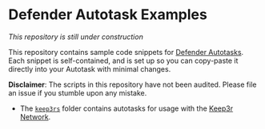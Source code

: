 # Defender Autotask Examples

_This repository is still under construction_

This repository contains sample code snippets for [Defender Autotasks](https://docs.openzeppelin.com/defender/autotasks). Each snippet is self-contained, and is set up so you can copy-paste it directly into your Autotask with minimal changes.

**Disclaimer**: The scripts in this repository have not been audited. Please file an issue if you stumble upon any mistake.

- The [`keep3rs`](keep3rs) folder contains autotasks for usage with the [Keep3r Network](https://keep3r.network/).

